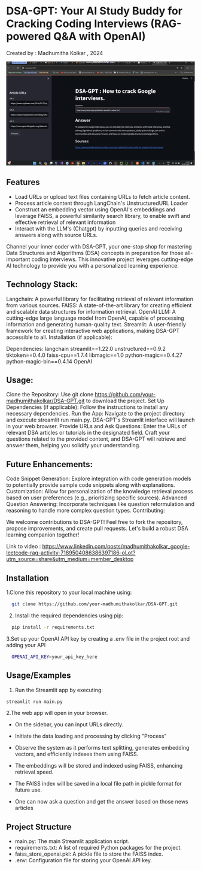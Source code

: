 
# DSA-GPT: Your AI Study Buddy for Cracking Coding Interviews (RAG-powered Q&A with OpenAI)
Created by : Madhumitha Kolkar , 2024


![](dsa-gpt.jpg)

## Features

- Load URLs or upload text files containing URLs to fetch article content.
- Process article content through LangChain's UnstructuredURL Loader
- Construct an embedding vector using OpenAI's embeddings and leverage FAISS, a powerful similarity search library, to enable swift and effective retrieval of relevant information
- Interact with the LLM's (Chatgpt) by inputting queries and receiving answers along with source URLs.


Channel your inner coder with DSA-GPT, your one-stop shop for mastering Data Structures and Algorithms (DSA) concepts in preparation for those all-important coding interviews. This innovative project leverages cutting-edge AI technology to provide you with a personalized learning experience.

## Technology Stack:

Langchain: A powerful library for facilitating retrieval of relevant information from various sources. FAISS: A state-of-the-art library for creating efficient and scalable data structures for information retrieval. OpenAI LLM: A cutting-edge large language model from OpenAI, capable of processing information and generating human-quality text. Streamlit: A user-friendly framework for creating interactive web applications, making DSA-GPT accessible to all. Installation (if applicable):

Dependencies: langchain streamlit==1.22.0 unstructured==0.9.2 tiktoken==0.4.0 faiss-cpu==1.7.4 libmagic==1.0 python-magic==0.4.27 python-magic-bin==0.4.14 OpenAI

## Usage:

Clone the Repository: Use git clone https://github.com/your-madhumithakolkar/DSA-GPT.git to download the project. Set Up Dependencies (if applicable): Follow the instructions to install any necessary dependencies. Run the App: Navigate to the project directory and execute streamlit run main.py. DSA-GPT's Streamlit interface will launch in your web browser. Provide URLs and Ask Questions: Enter the URLs of relevant DSA articles or tutorials in the designated field. Craft your questions related to the provided content, and DSA-GPT will retrieve and answer them, helping you solidify your understanding. 

## Future Enhancements:

Code Snippet Generation: Explore integration with code generation models to potentially provide sample code snippets along with explanations. Customization: Allow for personalization of the knowledge retrieval process based on user preferences (e.g., prioritizing specific sources). Advanced Question Answering: Incorporate techniques like question reformulation and reasoning to handle more complex question types. Contributing:

We welcome contributions to DSA-GPT! Feel free to fork the repository, propose improvements, and create pull requests. Let's build a robust DSA learning companion together!

Link to video : https://www.linkedin.com/posts/madhumithakolkar_google-leetcode-rag-activity-7189504086386397186-oLot?utm_source=share&utm_medium=member_desktop


## Installation

1.Clone this repository to your local machine using:

```bash
  git clone https://github.com/your-madhumithakolkar/DSA-GPT.git
```
2. Install the required dependencies using pip:

```bash
  pip install -r requirements.txt
```
3.Set up your OpenAI API key by creating a .env file in the project root and adding your API

```bash
  OPENAI_API_KEY=your_api_key_here
```
## Usage/Examples

1. Run the Streamlit app by executing:
```bash
streamlit run main.py

```

2.The web app will open in your browser.

- On the sidebar, you can input URLs directly.

- Initiate the data loading and processing by clicking "Process"

- Observe the system as it performs text splitting, generates embedding vectors, and efficiently indexes them using FAISS.

- The embeddings will be stored and indexed using FAISS, enhancing retrieval speed.

- The FAISS index will be saved in a local file path in pickle format for future use.
- One can now ask a question and get the answer based on those news articles

## Project Structure

- main.py: The main Streamlit application script.
- requirements.txt: A list of required Python packages for the project.
- faiss_store_openai.pkl: A pickle file to store the FAISS index.
- .env: Configuration file for storing your OpenAI API key.
